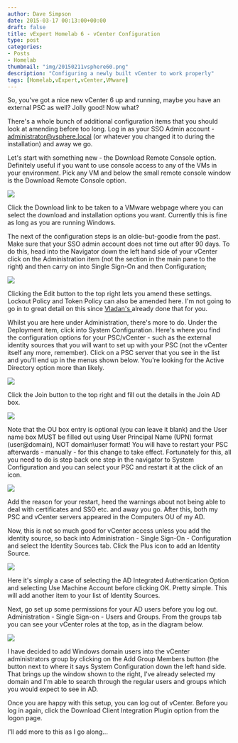 ```yaml
---
author: Dave Simpson
date: 2015-03-17 00:13:00+00:00
draft: false
title: vExpert Homelab 6 - vCenter Configuration
type: post
categories:
- Posts
- Homelab
thumbnail: "img/20150211vsphere60.png"
description: "Configuring a newly built vCenter to work properly"
tags: [Homelab,vExpert,vCenter,VMware]
---
```


So, you've got a nice new vCenter 6 up and running, maybe you have an external PSC as well? Jolly good! Now what?  
  
There's a whole bunch of additional configuration items that you should look at amending before too long. Log in as your SSO Admin account - administrator@vsphere.local (or whatever you changed it to during the installation) and away we go.  
  
Let's start with something new - the Download Remote Console option. Definitely useful if you want to use console access to any of the VMs in your environment. Pick any VM and below the small remote console window is the Download Remote Console option.   


[![](https://virtualmachinery.files.wordpress.com/2015/03/308f0-hl605.png?w=295)](https://virtualmachinery.files.wordpress.com/2015/03/308f0-hl605.png)

Click the Download link to be taken to a VMware webpage where you can select the download and installation options you want. Currently this is fine as long as you are running Windows.   
  
The next of the configuration steps is an oldie-but-goodie from the past. Make sure that your SSO admin account does not time out after 90 days. To do this, head into the Navigator down the left hand side of your vCenter click on the Administration item (not the section in the main pane to the right) and then carry on into Single Sign-On and then Configuration;  

[![](https://virtualmachinery.files.wordpress.com/2015/03/0df80-hl601.png?w=300)](https://virtualmachinery.files.wordpress.com/2015/03/0df80-hl601.png)

Clicking the Edit button to the top right lets you amend these settings. Lockout Policy and Token Policy can also be amended here. I'm not going to go in to great detail on this since [Vladan's ](http://www.vladan.fr/vcenter-server-6-0-sso-policies/)already done that for you.   
  
Whilst you are here under Administration, there's more to do. Under the Deployment item, click into System Configuration. Here's where you find the configuration options for your PSC/vCenter - such as the external identity sources that you will want to set up with your PSC (not the vCenter itself any more, remember). Click on a PSC server that you see in the list and you'll end up in the menus shown below. You're looking for the Active Directory option more than likely.   

[![](https://virtualmachinery.files.wordpress.com/2015/03/81f33-hl602.png?w=300)](https://virtualmachinery.files.wordpress.com/2015/03/81f33-hl602.png)
  
Click the Join button to the top right and fill out the details in the Join AD box.    

[![](https://virtualmachinery.files.wordpress.com/2015/03/4447a-hl603.png?w=300)](https://virtualmachinery.files.wordpress.com/2015/03/4447a-hl603.png)
  
Note that the OU box entry is optional (you can leave it blank) and the User name box MUST be filled out using User Principal Name (UPN) format (user@domain), NOT domain\user format! You will have to restart your PSC afterwards - manually - for this change to take effect. Fortunately for this, all you need to do is step back one step in the navigator to System Configuration and you can select your PSC and restart it at the click of an icon.   

[![](https://virtualmachinery.files.wordpress.com/2015/03/8760d-hl604.png?w=300)](https://virtualmachinery.files.wordpress.com/2015/03/8760d-hl604.png)
  
Add the reason for your restart, heed the warnings about not being able to deal with certificates and SSO etc. and away you go. After this, both my PSC and vCenter servers appeared in the Computers OU of my AD.   
  
Now, this is not so much good for vCenter access unless you add the identity source, so back into Administration - Single Sign-On - Configuration and select the Identity Sources tab. Click the Plus icon to add an Identity Source.   
  
[![](https://virtualmachinery.files.wordpress.com/2015/03/e1017-hl606.png?w=300)](https://virtualmachinery.files.wordpress.com/2015/03/e1017-hl606.png)  
  
Here it's simply a case of selecting the AD Integrated Authentication Option and selecting Use Machine Account before clicking OK. Pretty simple. This will add another item to your list of Identity Sources.   
  
Next, go set up some permissions for your AD users before you log out. Administration - Single Sign-on - Users and Groups. From the groups tab you can see your vCenter roles at the top, as in the diagram below.   

[![](https://virtualmachinery.files.wordpress.com/2015/03/70e59-hl607.png?w=300)](https://virtualmachinery.files.wordpress.com/2015/03/70e59-hl607.png)
  
I have decided to add Windows domain users into the vCenter administrators group by clicking on the Add Group Members button (the button next to where it says System Configuration down the left hand side. That brings up the window shown to the right, I've already selected my domain and I'm able to search through the regular users and groups which you would expect to see in AD.   
  
Once you are happy with this setup, you can log out of vCenter. Before you log in again, click the Download Client Integration Plugin option from the logon page.   
 
  
I'll add more to this as I go along...
